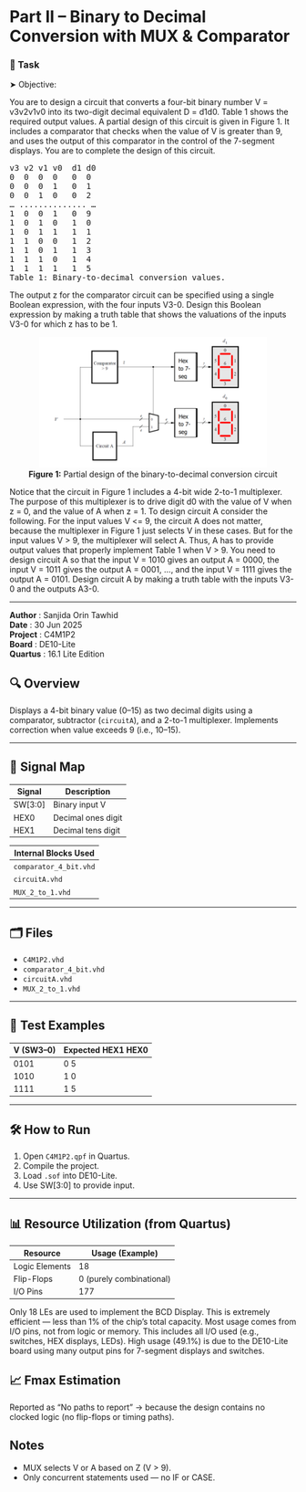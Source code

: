 # Part II – Binary to Decimal Conversion with MUX & Comparator


### 🔧 Task

➤ Objective:


You are to design a circuit that converts a four-bit binary number V = v3v2v1v0 into its two-digit decimal equivalent D = d1d0. Table 1 shows the required output values. A partial design of this circuit is given in Figure 1. It includes a comparator that checks when the value of V is greater than 9, and uses the output of this comparator in the control of the 7-segment displays. You are to complete the design of this circuit.

<pre>
v3 v2 v1 v0  d1 d0
0  0  0  0   0  0
0  0  0  1   0  1
0  0  1  0   0  2
… .............. …
1  0  0  1   0  9
1  0  1  0   1  0
1  0  1  1   1  1
1  1  0  0   1  2
1  1  0  1   1  3
1  1  1  0   1  4
1  1  1  1   1  5
Table 1: Binary-to-decimal conversion values.
</pre>

The output z for the comparator circuit can be specified using a single Boolean expression, with the four inputs V3-0. Design this Boolean expression by making a truth table that shows the valuations of the inputs V3-0 for which z has to be 1.
<p align="center">
  <img src="images/BCD_Block_Diagram.PNG" alt="Block diagram of BCD circuit" width="400">
  <br>
  <strong>Figure 1:</strong> Partial design of the binary-to-decimal conversion circuit
</p>

Notice that the circuit in Figure 1 includes a 4-bit wide 2-to-1 multiplexer. The purpose of this multiplexer is to drive digit d0 with the value of V when z = 0, and the value of A when z = 1. To design circuit A consider the following. For the input values V <= 9, the circuit A does not matter, because the multiplexer in Figure 1 just selects V in these cases. But for the input values V > 9, the multiplexer will select A. Thus, A has to provide output values that properly implement Table 1 when V > 9. You need to design circuit A so that the input V = 1010 gives an output A = 0000, the input V = 1011 gives the output A = 0001, …, and the input V = 1111 gives the output A = 0101. Design circuit A by making a truth table with the inputs V3-0 and the outputs A3-0.

---
  
**Author**      : Sanjida Orin Tawhid  
**Date**        : 30 Jun 2025  
**Project**     : C4M1P2  
**Board**       : DE10-Lite  
**Quartus**     : 16.1 Lite Edition  



## 🔍 Overview

Displays a 4-bit binary value (0–15) as two decimal digits using a comparator, subtractor (`circuitA`), and a 2-to-1 multiplexer. Implements correction when value exceeds 9 (i.e., 10–15).

---

## 🔧 Signal Map

| Signal | Description              |
|--------|--------------------------|
| SW[3:0] | Binary input V          |
| HEX0    | Decimal ones digit      |
| HEX1    | Decimal tens digit      |

| Internal Blocks Used |
|----------------------|
| `comparator_4_bit.vhd` |
| `circuitA.vhd`         |
| `MUX_2_to_1.vhd`       |

---

## 🗂 Files

- `C4M1P2.vhd`
- `comparator_4_bit.vhd`
- `circuitA.vhd`
- `MUX_2_to_1.vhd`

---

## 🧪 Test Examples

| V (SW3–0) | Expected HEX1 HEX0 |
|-----------|---------------------|
| 0101      | 0 5                 |
| 1010      | 1 0                 |
| 1111      | 1 5                 |

---

## 🛠 How to Run

1. Open `C4M1P2.qpf` in Quartus.
2. Compile the project.
3. Load `.sof` into DE10-Lite.
4. Use SW[3:0] to provide input.

---

## 📊 Resource Utilization (from Quartus)
| Resource       | Usage (Example)          |
| -------------- | ------------------------ |
| Logic Elements | 18                       |
| Flip-Flops     | 0 (purely combinational) |
| I/O Pins       | 177                      |

Only 18 LEs are used to implement the BCD Display. This is extremely efficient — less than 1% of the chip’s total capacity. Most usage comes from I/O pins, not from logic or memory. This includes all I/O used (e.g., switches, HEX displays, LEDs). High usage (49.1%) is due to the DE10-Lite board using many output pins for 7-segment displays and switches.

## 📈 Fmax Estimation
Reported as “No paths to report” → because the design contains no clocked logic (no flip-flops or timing paths).

## Notes

- MUX selects V or A based on Z (V > 9).
- Only concurrent statements used — no IF or CASE.
